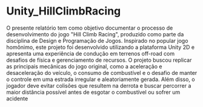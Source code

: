 # Unity_HillClimbRacing

O presente relatório tem como objetivo documentar o processo de desenvolvimento do jogo "Hill Climb Racing", produzido como parte da disciplina de Design e Programação de Jogos. Inspirado no popular jogo homônimo, este projeto foi desenvolvido utilizando a plataforma Unity 2D e apresenta uma experiência de condução em terrenos off-road com desafios de física e gerenciamento de recursos.
O projeto buscou replicar as principais mecânicas do jogo original, como a aceleração e desaceleração do veículo, o consumo de combustível e o desafio de manter o controle em uma estrada irregular e aleatoriamente gerada. Além disso, o jogador deve evitar colisões que resultem na derrota e buscar percorrer a maior distância possível antes de esgotar o combustível ou sofrer um acidente

